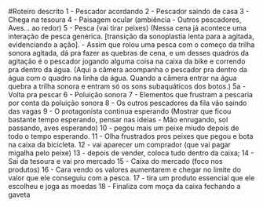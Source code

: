 #Roteiro descrito 1 - Pescador acordando 2 - Pescador saindo de casa 3 - Chega na tesoura 4 - Paisagem ocular (ambiência - Outros pescadores, Aves... ao redor) 5 - Pesca (vai tirar peixes) (Nessa cena já acontece uma interação de pesca genérica. [transição da sonoplastia lenta para a agitada, evidenciando a ação]. - Assim que rolou uma pesca com o começo da trilha sonora agitada, dá pra fazer as quebras de cena, e um desses quadros da agitação é o pescador jogando alguma coisa na caixa da bike e correndo pra dentro da água. (Aqui a câmera acompanha o pescador pra dentro da água com o quadro na linha da água. Quando a câmera entrar na água quebra a trilha sonora e entram só os sons subaquáticos dos botos.) 5a - Volta pra pescar 6 - Poluição sonora 7 - Elementos que frustram a pescaria por conta da poluição sonora 8 - Os outros pescadores da fila vão saindo das vagas 9 - O protagonista continua esperando (Mostrar que ficou bastante tempo esperando, pensar nas ideias - Mão enrugando, sol passando, aves esperando) 10 - pegou mais um peixe miudo depois de todo o tempo esperando. 11 - Olha frustrados pros peixes que pegou e bota na caixa da bicicleta. 12 - vai aparecer um comprador (que vai pagar migalha pelo peixe) 13 - depois de vender, coloca tudo dentro da caixa; 14 - Sai da tesoura e vai pro mercado 15 - Caixa do mercado (foco nos produtos) 16 - Cara vendo os valores aumentarem e chegar no limite do valor que ele conseguiu com a pesca. 17 - tira um produto essencial que ele escolheu e joga as moedas 18 - Finaliza com moça da caixa fechando a gaveta
